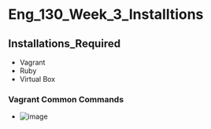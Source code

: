 # Eng_130_Week_3_Installtions
## Installations_Required
- Vagrant
- Ruby
- Virtual Box
### Vagrant Common Commands
- ![image](https://user-images.githubusercontent.com/97250268/196393587-9be38c5b-1723-45f4-b430-1a808043d35c.png)
